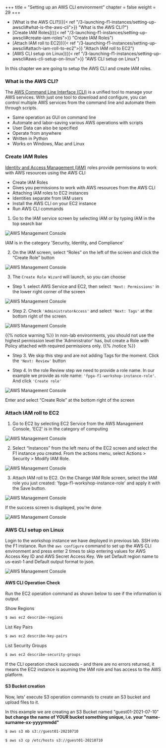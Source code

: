 +++
title = "Setting up an AWS CLI environment"
chapter = false
weight = 29
+++

- [What is the AWS CLI?]({{< ref "/3-launching-f1-instances/setting-up-awscli#what-is-the-aws-cli">}} "What is the AWS CLI?")
- [Create IAM Roles]({{< ref "/3-launching-f1-instances/setting-up-awscli#create-iam-roles">}} "Create IAM Roles")
- [Attach IAM roll to EC2]({{< ref "/3-launching-f1-instances/setting-up-awscli#attach-iam-roll-to-ec2">}} "Attach IAM roll to EC2")
- [AWS CLI setup on Linux]({{< ref "/3-launching-f1-instances/setting-up-awscli#aws-cli-setup-on-linux">}} "AWS CLI setup on Linux")

In this chapter we are going to setup the AWS CLI and create IAM roles.

### What is the AWS CLI?

The [AWS Command Line Interface (CLI)](https://aws.amazon.com/cli) is a unified tool to manage your AWS services. With just one tool to download and configure, you can control multiple AWS services from the command line and automate them through scripts.

- Same operation as GUI on command line
- Automate and labor-saving various AWS operations with scripts
- User Data can also be specified
- Operate from anywhere 
- Written in Python
- Works on Windows, Mac and Linux

### Create IAM Roles

[Identity and Access Management (IAM)](https://aws.amazon.com/iam/) roles provide permissions to work with AWS resources using the AWS CLI

- Create IAM Roles
- Gives you permissions to work with AWS resources from the AWS CLI
- Attaching IAM roles to EC2 instances 
- Identities separate from IAM users
- Install the AWS CLI on your EC2 instance
- Run AWS CLI commands

1. Go to the IAM service screen by selecting IAM or by typing IAM in the top search bar

![AWS Management Console](./images/aws-console-iam-1.png?width=80pc)

IAM is in the category 'Security, Identity, and Compliance'

2. On the IAM screen, select “Roles” on the left of the screen and click the “Create Role” button

![AWS Management Console](./images/aws-console-iam-2.png?width=80pc)

3. The `Create Role Wizard` will launch, so you can choose 

- Step 1. select AWS Service and EC2, then select `'Next: Permissions'` in the lower right corner of the screen 

![AWS Management Console](./images/aws-console-iam-3.png?width=80pc)

- Step 2. Check `'AdministratorAccess'` and select `'Next: Tags'` at the bottom right of the screen.

![AWS Management Console](./images/aws-console-iam-4.png?width=80pc)

{{% notice warning %}}
In non-lab environments, you should not use the highest permission level the 'Administrator' has, but create a Role with Policy attached with required permissions only.
{{% /notice %}}

- Step 3. We skip this step and are not adding Tags for the moment. Click the `'Next: Review'` button

- Step 4. In the role Review step we need to provide a role name. In our example we provide as role name: `'fpga-f1-workshop-instance-role'`. And click `'Create role'`

![AWS Management Console](./images/aws-console-iam-5.png?width=80pc)

Enter and select “Create Role” at the bottom right of the screen

### Attach IAM roll to EC2

1. Go to EC2 by selecting EC2 Service from the AWS Management Console, 'EC2' is in the category of computing

![AWS Management Console](./images/aws-console-ec2.png?width=80pc)

2. Select “Instances” from the left menu of the EC2 screen and select the F1 instance you created. From the actions menu, select Actions > Security > Modify IAM Role.

![AWS Management Console](./images/aws-console-iam-6.png?width=80pc)

3. Attach IAM roll to EC2. On the Change IAM Role screen, select the IAM role you just created: 'fpga-f1-workshop-instance-role' and apply it with the Save button.

![AWS Management Console](./images/aws-console-iam-7.png?width=60pc)

If the success screen is displayed, you're done

![AWS Management Console](./images/aws-console-iam-8.png?width=80pc)

### AWS CLI setup on Linux

Login to the workshop instance we have deployed in previous lab. SSH into the F1 instance. Run the `aws configure` command to set up the AWS CLI environment and press enter 2 times to skip entering values for AWS Access Key ID and AWS Secret Access Key. We set Default region name to us-east-1 and Default output format to json.

![AWS Management Console](./images/aws-console-iam-9.png)

#### AWS CLI Operation Check 

Run the EC2 operation command as shown below to see if the information is output

Show Regions

```bash
$ aws ec2 describe-regions
```

List Key Pairs

```bash
$ aws ec2 describe-key-pairs
```

List Security Groups

```bash
$ aws ec2 describe-security-groups
```

If the CLI operation check succeeds - and there are no errors returned, it means the EC2 instance is asuming the IAM role and has access to the AWS platform.

#### S3 Bucket creation

Now, lets' execute S3 operation commands to create an S3 bucket and upload files to it.

In this example we are creating an S3 Bucket named "guest01-2021-07-10" **but change the name of YOUR bucket something unique, i.e. your "name-surname-xx-yyyymmdd"**

```bash
$ aws s3 mb s3://guest01-20210710
```

```bash
$ aws s3 cp /etc/hosts s3://guest01-20210710
```


